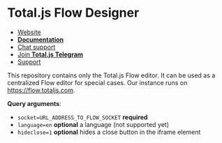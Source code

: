 # Total.js Flow Designer

- [Website](https://www.totaljs.com/flow/)
- [__Documentation__](https://docs.totaljs.com/flow10/)
- [Chat support](https://platform.totaljs.com/?open=messenger)
- [Join __Total.js Telegram__](https://t.me/totalplatform)
- [Support](https://www.totaljs.com/support/)

This repository contains only the Total.js Flow editor. It can be used as a centralized Flow editor for special cases. Our instance runs on <https://flow.totaljs.com>.

__Query arguments__:

- `socket=URL_ADDRESS_TO_FLOW_SOCKET` __required__
- `language=en` __optional__ a language (not supported yet)
- `hideclose=1` __optional__ hides a close button in the iframe element